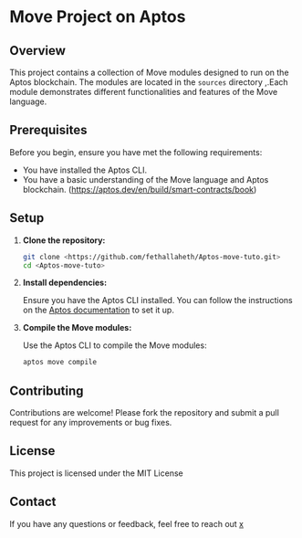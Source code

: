 # Move Project on Aptos

## Overview

This project contains a collection of Move modules designed to run on the Aptos blockchain. The modules are located in the `sources` directory ,.Each module demonstrates different functionalities and features of the Move language.

## Prerequisites

Before you begin, ensure you have met the following requirements:
- You have installed the Aptos CLI.
- You have a basic understanding of the Move language and Aptos blockchain. (https://aptos.dev/en/build/smart-contracts/book)

## Setup

1. **Clone the repository:**
   ```bash
   git clone <https://github.com/fethallaheth/Aptos-move-tuto.git>
   cd <Aptos-move-tuto>  
   ```

2. **Install dependencies:**

   Ensure you have the Aptos CLI installed. You can follow the instructions on the [Aptos documentation](https://aptos.dev/) to set it up.

3. **Compile the Move modules:**

   Use the Aptos CLI to compile the Move modules:
   ```bash
   aptos move compile
   ```


## Contributing

Contributions are welcome! Please fork the repository and submit a pull request for any improvements or bug fixes.

## License

This project is licensed under the MIT License 

## Contact

If you have any questions or feedback, feel free to reach out [x](https://x.com/0xlinguin)
